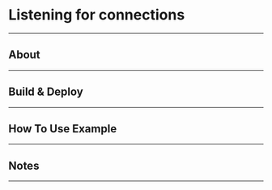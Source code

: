 # Listening for connections
---


## About
---




## Build & Deploy
---



## How To Use Example
---



## Notes
---
